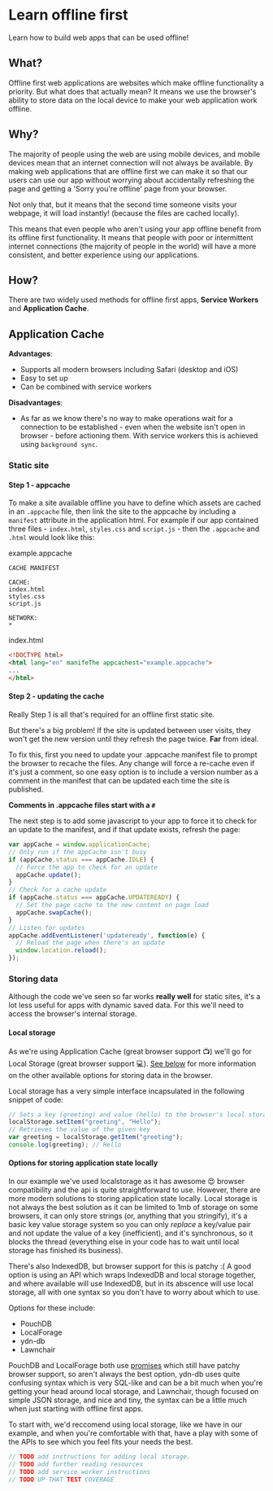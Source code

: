 # Learn offline first
Learn how to build web apps that can be used offline!

## What?

Offline first web applications are websites which make offline functionality a priority.
But what does that actually mean? It means we use the browser's ability to store data on the local device to make your web application work offline.

## Why?

The majority of people using the web are using mobile devices, and mobile devices mean that an internet connection will not always be available. By making web applications that are offline first we can make it so that our users can use our app without worrying about accidentally refreshing the page and getting a 'Sorry you're offline' page from your browser.

Not only that, but it means that the second time someone visits your webpage, it will load instantly! (because the files are cached locally).

This means that even people who aren't using your app offline benefit from its offline first functionality. It means that people with poor or intermittent internet connections (the majority of people in the world) will have a more consistent, and better experience using our applications.

## How?

There are two widely used methods for offline first apps, **Service Workers** and **Application Cache**.

## Application Cache

**Advantages**:
- Supports all modern browsers including Safari (desktop and iOS)
- Easy to set up
- Can be combined with service workers

**Disadvantages**:
- As far as we know there's no way to make operations wait for a connection to be established - even when the website isn't open in browser - before actioning them. With service workers this is achieved using `background sync`.


### Static site

#### Step 1 - appcache
To make a site available offline you have to define which assets are cached in an `.appcache` file, then link the site to the appcache by including a `manifest` attribute in the application html. For example if our app contained three files - `index.html`, `styles.css` and `script.js` - then the `.appcache` and `.html` would look like this:

example.appcache
```
CACHE MANIFEST

CACHE:
index.html
styles.css
script.js

NETWORK:
*
```
index.html
```html
<!DOCTYPE html>
<html lang="en" manifeThe appcachest="example.appcache">
...
</html>
```

#### Step 2 - updating the cache
Really Step 1 is all that's required for an offline first static site.

But there's a big problem! If the site is updated between user visits, they won't get the new version until they refresh the page twice. **Far** from ideal.

To fix this, first you need to update your .appcache manifest file to prompt the browser to recache the files. Any change will force a re-cache even if it's just a comment, so one easy option is to include a version number as a comment in the manifest that can be updated each time the site is published.

**Comments in .appcache files start with a `#`**

The next step is to add some javascript to your app to force it to check for an update to the manifest, and if that update exists, refresh the page:

```js
var appCache = window.applicationCache;
// Only run if the appCache isn't busy
if (appCache.status === appCache.IDLE) {
  // Force the app to check for an update
  appCache.update();
}
// Check for a cache update
if (appCache.status === appCache.UPDATEREADY) {
  // Set the page cache to the new content on page load
  appCache.swapCache();
}
// Listen for updates
appCache.addEventListener('updateready', function(e) {
  // Reload the page when there's an update
  window.location.reload();
});
```

### Storing data
Although the code we've seen so far works **really well** for static sites, it's a lot less useful for apps with dynamic saved data. For this we'll need to access the browser's internal storage.

#### Local storage
As we're using Application Cache (great browser support :tv:) we'll go for Local Storage (great browser support :computer:). [See below](#Options-for-storing-application-state-locally) for more information on the other available options for storing data in the browser.

Local storage has a very simple interface incapsulated in the following snippet of code:

```js
// Sets a key (greeting) and value (hello) to the browser's local storage
localStorage.setItem("greeting", "Hello");
// Retrieves the value of the given key
var greeting = localStorage.getItem("greeting");
console.log(greeting); // Hello
```

#### Options for storing application state locally

In our example we've used localstorage as it has awesome :heart_eyes: browser compatibility and the api is quite straightforward to use. However, there are more modern solutions to storing application state locally.
Local storage is not always the best solution as it can be limited to 1mb of storage on some browsers, it can only store strings (or, anything that you stringify), it's a basic key value storage system so you can only _replace_ a key/value pair and not update the value of a key (inefficient), and it's synchronous, so it blocks the thread (everything else in your code has to wait until local storage has finished its business).

There's also IndexedDB, but browser support for this is patchy :(
A good option is using an API which wraps IndexedDB and local storage together, and where available will use IndexedDB, but in its abscence will use local storage, all with one syntax so you don't have to worry about which to use.

Options for these include:
+ PouchDB
+ LocalForage
+ ydn-db
+ Lawnchair

PouchDB and LocalForage both use [promises](https://developers.google.com/web/fundamentals/getting-started/primers/promises) which still have patchy browser support, so aren't always the best option, ydn-db uses quite confusing syntax which is very SQL-like and can be a bit much when you're getting your head around local storage, and Lawnchair, though focused on simple JSON storage, and nice and tiny, the syntax can be a little much when just starting with offline first apps.

To start with, we'd reccomend using local storage, like we have in our example, and when you're comfortable with that, have a play with some of the APIs to see which you feel fits your needs the best.


```js
// TODO add instructions for adding local storage.
// TODO add further reading resources
// TODO add service worker instructions
// TODO UP THAT TEST COVERAGE
```
